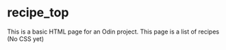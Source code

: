 # recipe_top
This is a basic HTML page for an Odin project.
This page is a list of recipes (No CSS yet)